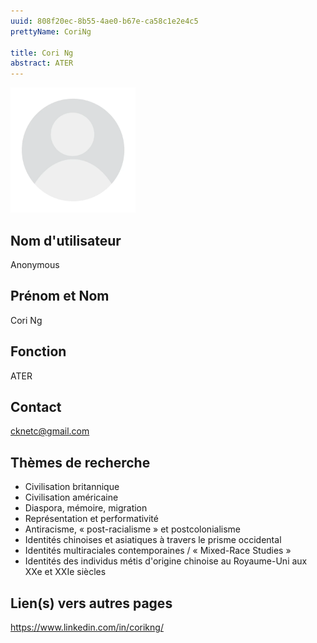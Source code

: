 ```yaml
---
uuid: 808f20ec-8b55-4ae0-b67e-ca58c1e2e4c5
prettyName: CoriNg

title: Cori Ng
abstract: ATER
---
```


<img src="./avatar.webp" width="200px" />

## ﻿Nom d'utilisateur

 Anonymous

## Prénom et Nom

 Cori Ng

## Fonction

 ATER

## Contact

 cknetc@gmail.com

## Thèmes de recherche

 - Civilisation britannique
- Civilisation américaine
- Diaspora, mémoire, migration
- Représentation et performativité
- Antiracisme, « post-racialisme » et postcolonialisme
- Identités chinoises et asiatiques à travers le prisme occidental
- Identités multiraciales contemporaines / « Mixed-Race Studies »
- Identités des individus métis d'origine chinoise au Royaume-Uni aux XXe et XXIe siècles

## Lien(s) vers autres pages

 https://www.linkedin.com/in/corikng/

